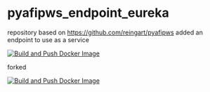 # pyafipws_endpoint_eureka
repository based on https://github.com/reingart/pyafipws added an endpoint to use as a service

[![Build and Push Docker Image](https://github.com/dqmdz/pyafipws_endpoint_eureka/actions/workflows/deploy.yml/badge.svg)](https://github.com/dqmdz/pyafipws_endpoint_eureka/actions/workflows/deploy.yml)

forked

[![Build and Push Docker Image](https://github.com/PyS-services/PyS.pyafipws-sas-service/actions/workflows/deploy.yml/badge.svg?branch=main)](https://github.com/PyS-services/PyS.pyafipws-sas-service/actions/workflows/deploy.yml)
